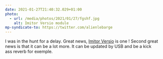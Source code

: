 ```yaml
---
date: 2021-01-27T21:40:32.029+01:00
photo:
  - url: /media/photos/2021/01/27/fgshf.jpg
    alt: Imitor Versio module
mp-syndicate-to: https://twitter.com/alienlebarge
---
```

I was in the hunt for a delay. Great news, [Imitor Versio](https://www.noiseengineering.us/shop/imitor-versio) is one !
Second great news is that it can be a lot more. It can be updated by USB and be a kick ass reverb for exemple.
